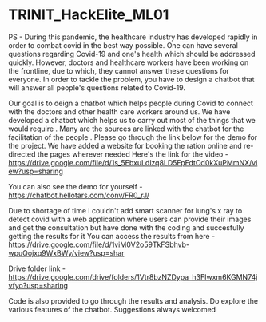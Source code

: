 # TRINIT_HackElite_ML01
PS - During this pandemic, the healthcare industry has developed rapidly in order to combat covid in the best way possible. One can have several questions regarding Covid-19 and one's health which should be addressed quickly. However, doctors and healthcare workers have been working on the frontline, due to which, they cannot answer these questions for everyone. In order to tackle the problem, you have to design a chatbot that will answer all people's questions related to Covid-19.

Our goal is to deign a chatbot which helps people during Covid to connect with the doctors and other health care workers around us. We have developed a chatbot which helps us to carry out most of the things that we would require . Many are the sources are linked with the chatbot for the facilitation of the people . Please go through the link below for the demo for the project. We have added a website for booking the ration online and re-directed the pages wherever needed
Here's the link for the video - 
https://drive.google.com/file/d/1s_5EbxuLdlzq8LD5FpFdtOd0kXuPMmNX/view?usp=sharing

You can also see the demo for yourself - 
https://chatbot.hellotars.com/conv/FR0_rJ/

Due to shortage of time l couldn't add smart scanner for lung's x ray to detect covid with a web application where users can provide their images and get the consultation but have done with the coding and succesfully getting the results for it 
You can access the results from here - 
https://drive.google.com/file/d/1viM0V2o59TkFSbhvb-wpuQojxq9WxBWy/view?usp=shar

Drive folder link - https://drive.google.com/drive/folders/1Vtr8bzNZDypa_h3FIwxm6KGMN74jvfyo?usp=sharing

Code is also provided to go through the results and analysis.
Do explore the various features of the chatbot. Suggestions always welcomed 
